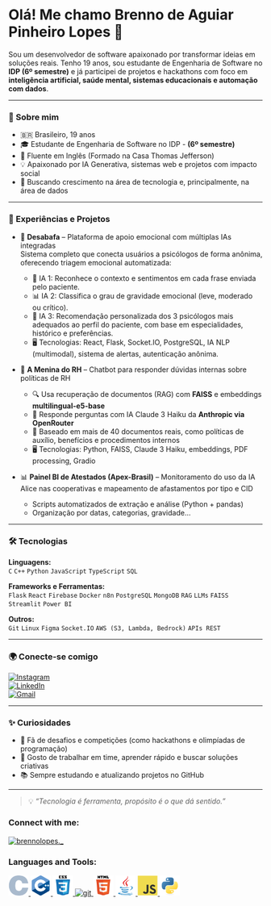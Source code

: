 # Olá! Me chamo Brenno de Aguiar Pinheiro Lopes 👋

Sou um desenvolvedor de software apaixonado por transformar ideias em soluções reais. Tenho 19 anos, sou estudante de Engenharia de Software no **IDP (6º semestre)** e já participei de projetos e hackathons com foco em **inteligência artificial, saúde mental, sistemas educacionais e automação com dados**.

---

### 🚀 Sobre mim

- 🇧🇷 Brasileiro, 19 anos
- 🎓 Estudante de Engenharia de Software no IDP - **(6º semestre)**
- 💬 Fluente em Inglês (Formado na Casa Thomas Jefferson)
- 💡 Apaixonado por IA Generativa, sistemas web e projetos com impacto social
- 🎯 Buscando crescimento na área de tecnologia e, principalmente, na área de dados

---

### 💼 Experiências e Projetos

- 🧠 **Desabafa** – Plataforma de apoio emocional com múltiplas IAs integradas  
  Sistema completo que conecta usuários a psicólogos de forma anônima, oferecendo triagem emocional automatizada:
  - 🧭 IA 1: Reconhece o contexto e sentimentos em cada frase enviada pelo paciente.
  - 📊 IA 2: Classifica o grau de gravidade emocional (leve, moderado ou crítico).
  - 🤝 IA 3: Recomendação personalizada dos 3 psicólogos mais adequados ao perfil do paciente, com base em especialidades, histórico e preferências.
  - 🖥️ Tecnologias: React, Flask, Socket.IO, PostgreSQL, IA NLP (multimodal), sistema de alertas, autenticação anônima.

- 🤖 **A Menina do RH** – Chatbot para responder dúvidas internas sobre políticas de RH  
  - 🔍 Usa recuperação de documentos (RAG) com **FAISS** e embeddings **multilingual-e5-base**
  - 🧠 Responde perguntas com IA Claude 3 Haiku da **Anthropic via OpenRouter**
  - 📎 Baseado em mais de 40 documentos reais, como políticas de auxílio, benefícios e procedimentos internos
  - 🖥️ Tecnologias: Python, FAISS, Claude 3 Haiku, embeddings, PDF processing, Gradio

- 📊 **Painel BI de Atestados (Apex-Brasil)** – Monitoramento do uso da IA Alice nas cooperativas e mapeamento de afastamentos por tipo e CID  
  - Scripts automatizados de extração e análise (Python + pandas)  
  - Organização por datas, categorias, gravidade...

---

### 🛠️ Tecnologias

**Linguagens:**  
`C` `C++` `Python` `JavaScript` `TypeScript` `SQL`

**Frameworks e Ferramentas:**  
`Flask` `React` `Firebase` `Docker` `n8n` `PostgreSQL` `MongoDB` `RAG` `LLMs` `FAISS` `Streamlit` `Power BI`

**Outros:**  
`Git` `Linux` `Figma` `Socket.IO` `AWS (S3, Lambda, Bedrock)` `APIs REST`

---

### 🌍 Conecte-se comigo

[![Instagram](https://img.shields.io/badge/@brennolopes-E4405F?style=for-the-badge&logo=instagram&logoColor=white)](https://instagram.com/seu_instagram)  
[![LinkedIn](https://img.shields.io/badge/Brenno%20Lopes-0077B5?style=for-the-badge&logo=linkedin&logoColor=white)](https://www.linkedin.com/in/seu_linkedin/)  
[![Gmail](https://img.shields.io/badge/brenno.lopes@email.com-D14836?style=for-the-badge&logo=gmail&logoColor=white)](mailto:brenno.lopes@email.com)

---

### ✨ Curiosidades

- 🧩 Fã de desafios e competições (como hackathons e olimpíadas de programação)
- 🦾 Gosto de trabalhar em time, aprender rápido e buscar soluções criativas
- 📚 Sempre estudando e atualizando projetos no GitHub

---

> 💡 *“Tecnologia é ferramenta, propósito é o que dá sentido.”*  


<h3 align="left">Connect with me:</h3>
<p align="left">
<a href="https://instagram.com/brennolopes._" target="blank"><img align="center" src="https://raw.githubusercontent.com/rahuldkjain/github-profile-readme-generator/master/src/images/icons/Social/instagram.svg" alt="brennolopes._" height="30" width="40" /></a>
</p>

<h3 align="left">Languages and Tools:</h3>
<p align="left"> <a href="https://www.cprogramming.com/" target="_blank" rel="noreferrer"> <img src="https://raw.githubusercontent.com/devicons/devicon/master/icons/c/c-original.svg" alt="c" width="40" height="40"/> </a> <a href="https://www.w3schools.com/cpp/" target="_blank" rel="noreferrer"> <img src="https://raw.githubusercontent.com/devicons/devicon/master/icons/cplusplus/cplusplus-original.svg" alt="cplusplus" width="40" height="40"/> </a> <a href="https://www.w3schools.com/css/" target="_blank" rel="noreferrer"> <img src="https://raw.githubusercontent.com/devicons/devicon/master/icons/css3/css3-original-wordmark.svg" alt="css3" width="40" height="40"/> </a> <a href="https://git-scm.com/" target="_blank" rel="noreferrer"> <img src="https://www.vectorlogo.zone/logos/git-scm/git-scm-icon.svg" alt="git" width="40" height="40"/> </a> <a href="https://www.w3.org/html/" target="_blank" rel="noreferrer"> <img src="https://raw.githubusercontent.com/devicons/devicon/master/icons/html5/html5-original-wordmark.svg" alt="html5" width="40" height="40"/> </a> <a href="https://www.java.com" target="_blank" rel="noreferrer"> <img src="https://raw.githubusercontent.com/devicons/devicon/master/icons/java/java-original.svg" alt="java" width="40" height="40"/> </a> <a href="https://developer.mozilla.org/en-US/docs/Web/JavaScript" target="_blank" rel="noreferrer"> <img src="https://raw.githubusercontent.com/devicons/devicon/master/icons/javascript/javascript-original.svg" alt="javascript" width="40" height="40"/> </a> <a href="https://www.python.org" target="_blank" rel="noreferrer"> <img src="https://raw.githubusercontent.com/devicons/devicon/master/icons/python/python-original.svg" alt="python" width="40" height="40"/> </a> </p>
